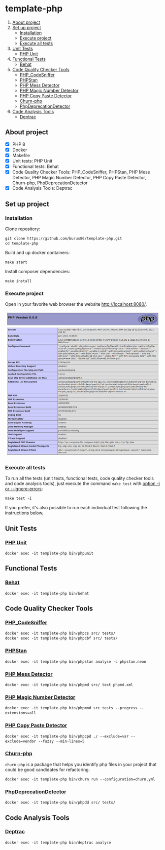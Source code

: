 # template-php

1. [About project](#about-project)
1. [Set up project](#set-up-project)
   * [Installation](#installation)
   * [Execute project](#execute-project)
   * [Execute all tests](#execute-all-tests)
1. [Unit Tests](#unit-tests)
   * [PHP Unit](#php-unit)
1. [Functional Tests](#functional-tests)
    * [Behat](#behat)
1. [Code Quality Checker Tools](#code-quality-checker-tools)
   * [PHP_CodeSniffer](#php_codesniffer)
   * [PHPStan](#phpstan)
   * [PHP Mess Detector](#php-mess-detector)
   * [PHP Magic Number Detector](#php-magic-number-detector)
   * [PHP Copy Paste Detector](#php-copy-paste-detector)
   * [Churn-php](#churn-php)
   * [PhpDeprecationDetector](#PhpDeprecationDetector)
1. [Code Analysis Tools](#code-analysis-tools)
   * [Deptrac](#deptrac)

## About project
- [x] PHP 8
- [x] Docker
- [x] Makefile
- [x] Unit tests: PHP Unit
- [x] Functional tests: Behat
- [x] Code Quality Checker Tools: PHP_CodeSniffer, PHPStan, PHP Mess Detector, PHP Magic Number Detector, PHP Copy Paste Detector, Churn-php, PhpDeprecationDetector
- [x] Code Analysis Tools: Deptrac

## Set up project

### Installation

Clone repository:

    git clone https://github.com/burus86/template-php.git
    cd template-php

Build and up docker containers:

    make start

Install composer dependencies:

    make install

### Execute project

Open in your favorite web browser the website [http://localhost:8080/](http://localhost:8080/).

![Captura](public/images/phpinfo.png)

### Execute all tests

To run all the tests (unit tests, functional tests, code quality checker tools and code analysis tools), just execute the command `make test` with [option -i or --ignore-errors](https://www.gnu.org/software/make/manual/make.html#Options-Summary):

    make test -i

If you prefer, it's also possible to run each individual test following the instructions below.

## Unit Tests

### [PHP Unit](https://github.com/sebastianbergmann/phpunit)

    docker exec -it template-php bin/phpunit

## Functional Tests

### [Behat](https://github.com/Behat/Behat)

    docker exec -it template-php bin/behat

## Code Quality Checker Tools

### [PHP_CodeSniffer](https://github.com/squizlabs/php_codesniffer)

    docker exec -it template-php bin/phpcs src/ tests/
    docker exec -it template-php bin/phpcbf src/ tests/

### [PHPStan](https://github.com/phpstan/phpstan)

    docker exec -it template-php bin/phpstan analyse -c phpstan.neon

### [PHP Mess Detector](https://github.com/phpmd/phpmd)

    docker exec -it template-php bin/phpmd src/ text phpmd.xml

### [PHP Magic Number Detector](https://github.com/povils/phpmnd)

    docker exec -it template-php bin/phpmnd src tests --progress --extensions=all

### [PHP Copy Paste Detector](https://github.com/sebastianbergmann/phpcpd)

    docker exec -it template-php bin/phpcpd ./ --exclude=var --exclude=vendor --fuzzy --min-lines=5

### [Churn-php](https://github.com/bmitch/churn-php)

`churn-php` is a package that helps you identify php files in your project that could be good candidates for refactoring.

    docker exec -it template-php bin/churn run --configuration=churn.yml

### [PhpDeprecationDetector](https://github.com/wapmorgan/PhpDeprecationDetector)

    docker exec -it template-php bin/phpdd src/ tests/

## Code Analysis Tools

### [Deptrac](https://github.com/qossmic/deptrac)

    docker exec -it template-php bin/deptrac analyse
